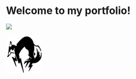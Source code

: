 # Welcome to my portfolio!
![](https://github.com/Jonasand96/portfolio/blob/master/images/FOX.png=250x)

<img src="https://github.com/Jonasand96/portfolio/blob/master/images/FOX.png" alt="" width="100"/>
